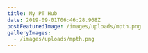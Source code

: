 ```yaml
---
title: My PT Hub
date: 2019-09-01T06:46:28.968Z
postFeaturedImage: /images/uploads/mpth.png
galleryImages:
  - /images/uploads/mpth.png
---
```

